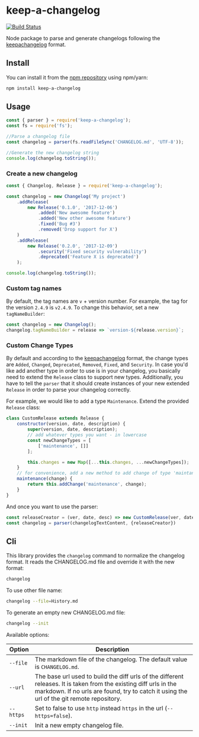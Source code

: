 # keep-a-changelog

[![Build Status](https://travis-ci.org/oscarotero/keep-a-changelog.svg?branch=master)](https://travis-ci.org/oscarotero/keep-a-changelog)

Node package to parse and generate changelogs following the [keepachangelog](http://keepachangelog.com/en/1.0.0/) format.

## Install

You can install it from the [npm repository](https://www.npmjs.com/package/keep-a-changelog) using npm/yarn:

```sh
npm install keep-a-changelog
```

## Usage

```js
const { parser } = require('keep-a-changelog');
const fs = require('fs');

//Parse a changelog file
const changelog = parser(fs.readFileSync('CHANGELOG.md', 'UTF-8'));

//Generate the new changelog string
console.log(changelog.toString());
```

### Create a new changelog

```js
const { Changelog, Release } = require('keep-a-changelog');

const changelog = new Changelog('My project')
    .addRelease(
        new Release('0.1.0', '2017-12-06')
            .added('New awesome feature')
            .added('New other awesome feature')
            .fixed('Bug #3')
            .removed('Drop support for X')
    )
    .addRelease(
        new Release('0.2.0', '2017-12-09')
            .security('Fixed security vulnerability')
            .deprecated('Feature X is deprecated')
    );

console.log(changelog.toString());
```

### Custom tag names

By default, the tag names are `v` + version number. For example, the tag for the version `2.4.9` is `v2.4.9`. To change this behavior, set a new `tagNameBuilder`:

```js
const changelog = new Changelog();
changelog.tagNameBuilder = release => `version-${release.version}`;
```
### Custom Change Types

By default and according to the [keepachangelog](http://keepachangelog.com/en/1.0.0/) format, the change types are
`Added`,
`Changed`,
`Deprecated`,
`Removed`,
`Fixed`,
and `Security`.
In case you'd like add another type in order to use is in your changelog, you basically need to extend the `Release` class to support new types. Additionally, you have to tell the `parser` that it should create instances of your new extended `Release` in order to parse your changelog correctly.

For example, we would like to add a type `Maintenance`.
Extend the provided `Release` class:
```js
class CustomRelease extends Release {
    constructor(version, date, description) {
        super(version, date, description);
        // add whatever types you want - in lowercase
        const newChangeTypes = [
            ['maintenance', []]
        ];

        this.changes = new Map([...this.changes, ...newChangeTypes]);
    }
    // for convenience, add a new method to add change of type 'maintanance'
    maintenance(change) {
        return this.addChange('maintenance', change);
    }
}
```
And once you want to use the parser:
```js
const releaseCreator = (ver, date, desc) => new CustomRelease(ver, date, desc)
const changelog = parser(changelogTextContent, {releaseCreator})
```

## Cli

This library provides the `changelog` command to normalize the changelog format. It reads the CHANGELOG.md file and override it with the new format:

```sh
changelog
```

To use other file name:

```sh
changelog --file=History.md
```

To generate an empty new CHANGELOG.md file:

```sh
changelog --init
```

Available options:

Option | Description
-------|-------------
`--file` | The markdown file of the changelog. The default value is `CHANGELOG.md`.
`--url` | The base url used to build the diff urls of the different releases. It is taken from the existing diff urls in the markdown. If no urls are found, try to catch it using the url of the git remote repository.
`--https` | Set to false to use `http` instead `https` in the url (`--https=false`).
`--init` | Init a new empty changelog file.
